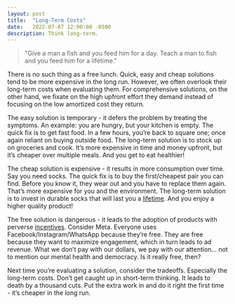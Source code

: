 ```yaml
---
layout: post
title:  "Long-Term Costs"
date:   2022-07-07 12:00:00 -0500
description: Think long-term.
---
```


> "Give a man a fish and you feed him for a day. Teach a man to fish and you feed him for a lifetime."

There is no such thing as a free lunch. Quick, easy and cheap solutions tend to be more expensive in the long run. However, we often overlook their long-term costs when evaluating them. For comprehensive solutions, on the other hand, we fixate on the high upfront effort they demand instead of focusing on the low amortized cost they return.

The easy solution is temporary - it defers the problem by treating the symptoms. An example: you are hungry, but your kitchen is empty. The quick fix is to get fast food. In a few hours, you’re back to square one; once again reliant on buying outside food. The long-term solution is to stock up on groceries and cook. It’s more expensive in time and money upfront, but it’s cheaper over multiple meals. And you get to eat healthier!

The cheap solution is expensive - it results in more consumption over time. Say you need socks. The quick fix is to buy the first/cheapest pair you can find. Before you know it, they wear out and you have to replace them again. That’s more expensive for you and the environment. The long-term solution is to invest in durable socks that will last you a [lifetime](https://darntough.com/pages/our-unconditional-lifetime-guarantee). And you enjoy a higher quality product!

The free solution is dangerous - it leads to the adoption of products with perverse [incentives]({{site.url}}/incentives). Consider Meta. Everyone uses Facebook/Instagram/WhatsApp because they’re free. They are free because they want to maximize engagement, which in turn leads to ad revenue. What we don’t pay with our dollars, we pay with our attention… not to mention our mental health and democracy. Is it really free, then?

Next time you’re evaluating a solution, consider the tradeoffs. Especially the long-term costs. Don’t get caught up in short-term thinking. It leads to death by a thousand cuts. Put the extra work in and do it right the first time - it’s cheaper in the long run.